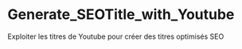 # Generate_SEOTitle_with_Youtube
Exploiter les titres de Youtube pour créer des titres optimisés SEO
